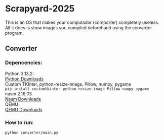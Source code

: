 # Scrapyard-2025<br>
This is an OS that makes your computador (comporter) completely useless. All it does is show images you compiled beforehand using the converter program.
## Converter
### Depencencies:<br>
Python 3.13.2:<br>
[Python Downloads](https://www.python.org/downloads/) <br>
Custom TKInter, python-resize-image, Pillow, numpy, pygame<br>
`pip install customtkinter python-resize-image Pillow numpy pygame`<br>
nasm 2.16.03<br>
[Nasm Downloads](https://www.nasm.us/pub/nasm/releasebuilds/2.16.03/)<br>
QEMU<br>
[QEMU Downloads](https://www.qemu.org/download/)<br>
### How to run:<br>
`python converter/main.py`